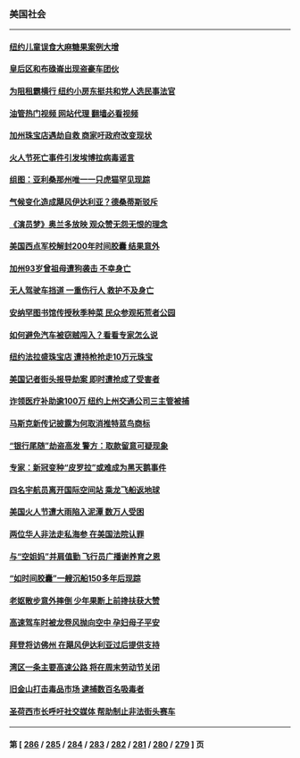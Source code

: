 ### 美国社会
---
#### [纽约儿童误食大麻糖果案例大增](../../pages/ncid1078160/n14067216.md?09051645) 
#### [皇后区和布碌崙出现盗豪车团伙](../../pages/ncid1078160/n14067168.md?09051645) 
#### [为阻租霸横行 纽约小房东挺共和党人选民事法官](../../pages/ncid1078160/n14067170.md?09051645) 
#### [油管热门视频 网站代理 翻墙必看视频](http://138.2.39.72:81/youtube.html?epic-marker?09051645)
#### [加州珠宝店遇劫自救 商家吁政府改变现状](../../pages/ncid1078160/n14067127.md?09051645) 
#### [火人节死亡事件引发埃博拉病毒谣言](../../pages/ncid1078160/n14067086.md?09051645) 
#### [组图：亚利桑那州唯一一只虎猫罕见现踪](../../pages/ncid1078160/n14066758.md?09051645) 
#### [气候变化造成飓风伊达利亚？德桑蒂斯驳斥](../../pages/ncid1078160/n14067023.md?09051645) 
#### [《演员梦》奥兰多放映 观众赞无怨无恨的理念](../../pages/ncid1078160/n14066947.md?09051645) 
#### [美国西点军校解封200年时间胶囊 结果意外](../../pages/ncid1078160/n14066692.md?09051645) 
#### [加州93岁曾祖母遭狗袭击 不幸身亡](../../pages/ncid1078160/n14066731.md?09051645) 
#### [无人驾驶车挡道 一重伤行人 救护不及身亡](../../pages/ncid1078160/n14066722.md?09051645) 
#### [安纳罕图书馆传授秋季种菜 民众参观拓荒者公园](../../pages/ncid1078160/n14066623.md?09051645) 
#### [如何避免汽车被窃贼闯入？看看专家怎么说](../../pages/ncid1078160/n14066631.md?09051645) 
#### [纽约法拉盛珠宝店 遭持枪抢走10万元珠宝](../../pages/ncid1078160/n14066587.md?09051645) 
#### [美国记者街头报导劫案 即时遭抢成了受害者](../../pages/ncid1078160/n14066549.md?09051645) 
#### [诈领医疗补助逾100万 纽约上州交通公司三主管被捕](../../pages/ncid1078160/n14066592.md?09051645) 
#### [马斯克新传记披露为何取消推特蓝鸟商标](../../pages/ncid1078160/n14066504.md?09051645) 
#### [“银行尾随”劫盗高发 警方：取款留意可疑现象](../../pages/ncid1078160/n14066444.md?09051645) 
#### [专家：新冠变种“皮罗拉”或难成为黑天鹅事件](../../pages/ncid1078160/n14066406.md?09051645) 
#### [四名宇航员离开国际空间站 乘龙飞船返地球](../../pages/ncid1078160/n14066348.md?09051645) 
#### [美国火人节遭大雨陷入泥潭 数万人受困](../../pages/ncid1078160/n14066350.md?09051645) 
#### [两位华人非法走私海参 在美国法院认罪](../../pages/ncid1078160/n14066307.md?09051645) 
#### [与“空姐妈”并肩值勤 飞行员广播谢养育之恩](../../pages/ncid1078160/n14065906.md?09051645) 
#### [“如时间胶囊”一艘沉船150多年后现踪](../../pages/ncid1078160/n14066195.md?09051645) 
#### [老妪散步意外摔倒 少年果断上前搀扶获大赞](../../pages/ncid1078160/n14065800.md?09051645) 
#### [高速驾车时被龙卷风抛向空中 孕妇母子平安](../../pages/ncid1078160/n14065997.md?09051645) 
#### [拜登将访佛州 在飓风伊达利亚过后提供支持](../../pages/ncid1078160/n14065904.md?09051645) 
#### [湾区一条主要高速公路 将在周末劳动节关闭](../../pages/ncid1078160/n14065844.md?09051645) 
#### [旧金山打击毒品市场 逮捕数百名吸毒者](../../pages/ncid1078160/n14065842.md?09051645) 
#### [圣荷西市长呼吁社交媒体 帮助制止非法街头赛车](../../pages/ncid1078160/n14065747.md?09051645) 

---
#### 第 [ [286](./286.md?09051645) / [285](./285.md?09051645) / [284](./284.md?09051645) / [283](./283.md?09051645) / [282](./282.md?09051645) / [281](./281.md?09051645) / [280](./280.md?09051645) / [279](./279.md?09051645) ] 页

